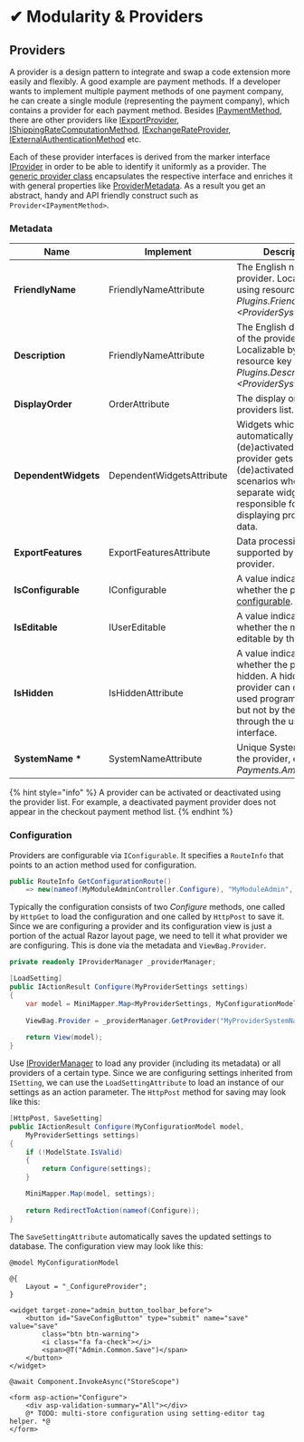 # ✔ Modularity & Providers

## Providers

A provider is a design pattern to integrate and swap a code extension more easily and flexibly. A good example are payment methods. If a developer wants to implement multiple payment methods of one payment company, he can create a single module (representing the payment company), which contains a provider for each payment method. Besides [IPaymentMethod](https://github.com/smartstore/Smartstore/blob/main/src/Smartstore.Core/Checkout/Payment/Service/IPaymentMethod.cs), there are other providers like [IExportProvider](https://github.com/smartstore/Smartstore/blob/main/src/Smartstore.Core/Platform/DataExchange/Export/IExportProvider.cs), [IShippingRateComputationMethod](https://github.com/smartstore/Smartstore/blob/main/src/Smartstore.Core/Checkout/Shipping/Services/IShippingRateComputationMethod.cs), [IExchangeRateProvider](https://github.com/smartstore/Smartstore/blob/main/src/Smartstore.Core/Common/Services/IExchangeRateProvider.cs), [IExternalAuthenticationMethod](https://github.com/smartstore/Smartstore/blob/main/src/Smartstore.Core/Platform/Identity/Services/IExternalAuthenticationMethod.cs) etc.

Each of these provider interfaces is derived from the marker interface [IProvider](https://github.com/smartstore/Smartstore/blob/main/src/Smartstore/Engine/Modularity/IProvider.cs) in order to be able to identify it uniformly as a provider. The [generic provider class](https://github.com/smartstore/Smartstore/blob/main/src/Smartstore.Core/Platform/Modularity/Provider.cs) encapsulates the respective interface and enriches it with general properties like [ProviderMetadata](https://github.com/smartstore/Smartstore/blob/main/src/Smartstore.Core/Platform/Modularity/ProviderMetadata.cs). As a result you get an abstract, handy and API friendly construct such as `Provider<IPaymentMethod>`.

### Metadata

| Name                 | Implement                 | Description                                                                                                                                                                  |
| -------------------- | ------------------------- | ---------------------------------------------------------------------------------------------------------------------------------------------------------------------------- |
| **FriendlyName**     | FriendlyNameAttribute     | The English name of the provider. Localizable by using resource key _Plugins.FriendlyName.\<ProviderSystemName>_                                                             |
| **Description**      | FriendlyNameAttribute     | The English description of the provider. Localizable by using resource key _Plugins.Description.\<ProviderSystemName>_                                                       |
| **DisplayOrder**     | OrderAttribute            | The display order in the providers list.                                                                                                                                     |
| **DependentWidgets** | DependentWidgetsAttribute | Widgets which are automatically (de)activated when the provider gets (de)activated. Useful in scenarios where separate widgets are responsible for displaying provider data. |
| **ExportFeatures**   | ExportFeaturesAttribute   | Data processing types supported by an export provider.                                                                                                                       |
| **IsConfigurable**   | IConfigurable             | A value indicating whether the provider is [configurable](modularity-and-providers.md#configuration).                                                                        |
| **IsEditable**       | IUserEditable             | A value indicating whether the metadata is editable by the user.                                                                                                             |
| **IsHidden**         | IsHiddenAttribute         | A value indicating whether the provider is hidden. A hidden provider can only be used programmatically but not by the user through the user interface.                       |
| **SystemName \***    | SystemNameAttribute       | Unique SystemName of the provider, e.g. _Payments.AmazonPay._                                                                                                                |

{% hint style="info" %}
A provider can be activated or deactivated using the provider list. For example, a deactivated payment provider does not appear in the checkout payment method list.
{% endhint %}

### Configuration

Providers are configurable via `IConfigurable`. It specifies a `RouteInfo` that points to an action method used for configuration.

```csharp
public RouteInfo GetConfigurationRoute()
    => new(nameof(MyModuleAdminController.Configure), "MyModuleAdmin", new { area = "Admin" });
```

Typically the configuration consists of two _Configure_ methods, one called by `HttpGet` to load the configuration and one called by `HttpPost` to save it. Since we are configuring a provider and its configuration view is just a portion of the actual Razor layout page, we need to tell it what provider we are configuring. This is done via the metadata and `ViewBag.Provider`.

```csharp
private readonly IProviderManager _providerManager;

[LoadSetting]
public IActionResult Configure(MyProviderSettings settings)
{
    var model = MiniMapper.Map<MyProviderSettings, MyConfigurationModel>(settings);
    
    ViewBag.Provider = _providerManager.GetProvider("MyProviderSystemName").Metadata;
    
    return View(model);
}
```

Use [IProviderManager](https://github.com/smartstore/Smartstore/blob/main/src/Smartstore.Core/Platform/Modularity/IProviderManager.cs) to load any provider (including its metadata) or all providers of a certain type. Since we are configuring settings inherited from `ISetting`, we can use the `LoadSettingAttribute` to load an instance of our settings as an action parameter. The `HttpPost` method for saving may look like this:

```csharp
[HttpPost, SaveSetting]
public IActionResult Configure(MyConfigurationModel model,
    MyProviderSettings settings)
{
    if (!ModelState.IsValid)
    {
        return Configure(settings);
    }

    MiniMapper.Map(model, settings);
    
    return RedirectToAction(nameof(Configure));
}
```

The `SaveSettingAttribute` automatically saves the updated settings to database. The configuration view may look like this:

```cshtml
@model MyConfigurationModel

@{
    Layout = "_ConfigureProvider";
}

<widget target-zone="admin_button_toolbar_before">
    <button id="SaveConfigButton" type="submit" name="save" value="save"
        class="btn btn-warning">
        <i class="fa fa-check"></i>
        <span>@T("Admin.Common.Save")</span>
    </button>
</widget>

@await Component.InvokeAsync("StoreScope")

<form asp-action="Configure">
    <div asp-validation-summary="All"></div>
    @* TODO: multi-store configuration using setting-editor tag helper. *@
</form>
```
